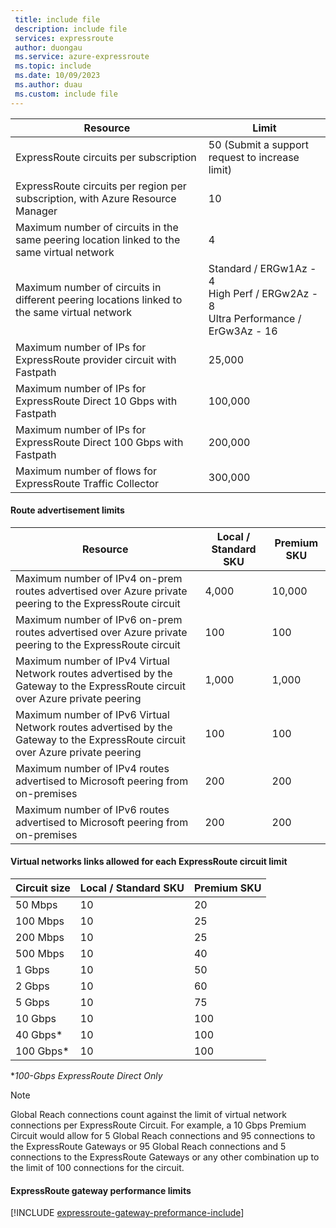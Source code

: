 ```yaml
---
 title: include file
 description: include file
 services: expressroute
 author: duongau
 ms.service: azure-expressroute
 ms.topic: include
 ms.date: 10/09/2023
 ms.author: duau
 ms.custom: include file
---
```


| Resource | Limit |
| --- | --- |
| ExpressRoute circuits per subscription | 50 (Submit a support request to increase limit) |
| ExpressRoute circuits per region per subscription, with Azure Resource Manager | 10 |
| Maximum number of circuits in the same peering location linked to the same virtual network | 4 |
| Maximum number of circuits in different peering locations linked to the same virtual network |Standard / ERGw1Az - 4 </br> High Perf / ERGw2Az - 8 </br> Ultra Performance / ErGw3Az - 16 |
| Maximum number of IPs for ExpressRoute provider circuit with Fastpath | 25,000 |
| Maximum number of IPs for ExpressRoute Direct 10 Gbps with Fastpath | 100,000 |
| Maximum number of IPs for ExpressRoute Direct 100 Gbps with Fastpath | 200,000 |
| Maximum number of flows for ExpressRoute Traffic Collector | 300,000 |

#### Route advertisement limits

| Resource | Local / Standard SKU | Premium SKU |
|--|--|--|
| Maximum number of IPv4 on-prem routes advertised over Azure private peering to the ExpressRoute circuit | 4,000 | 10,000 |
| Maximum number of IPv6 on-prem routes advertised over Azure private peering to the ExpressRoute circuit | 100 | 100 |
| Maximum number of IPv4 Virtual Network routes advertised by the Gateway to the ExpressRoute circuit over Azure private peering | 1,000 | 1,000 |
| Maximum number of IPv6 Virtual Network routes advertised by the Gateway to the ExpressRoute circuit over Azure private peering | 100 | 100 |
| Maximum number of IPv4 routes advertised to Microsoft peering from on-premises | 200 | 200 |
| Maximum number of IPv6 routes advertised to Microsoft peering from on-premises | 200 | 200 |

#### Virtual networks links allowed for each ExpressRoute circuit limit

| Circuit size | Local / Standard SKU | Premium SKU |
| --- | --- |--|
| 50 Mbps |  10 | 20 |
| 100 Mbps | 10 | 25 |
| 200 Mbps | 10 | 25 |
| 500 Mbps | 10| 40 |
| 1 Gbps | 10 | 50 |
| 2 Gbps | 10 | 60 |
| 5 Gbps | 10| 75 |
| 10 Gbps | 10| 100 |
| 40 Gbps* | 10 | 100 |
| 100 Gbps* | 10| 100 |

**100-Gbps ExpressRoute Direct Only*

> [!NOTE]
> Global Reach connections count against the limit of virtual network connections per ExpressRoute Circuit. For example, a 10 Gbps Premium Circuit would allow for 5 Global Reach connections and 95 connections to the ExpressRoute Gateways or 95 Global Reach connections and 5 connections to the ExpressRoute Gateways or any other combination up to the limit of 100 connections for the circuit.

#### ExpressRoute gateway performance limits

[!INCLUDE [expressroute-gateway-preformance-include](./expressroute-gateway-performance-include.md)]
